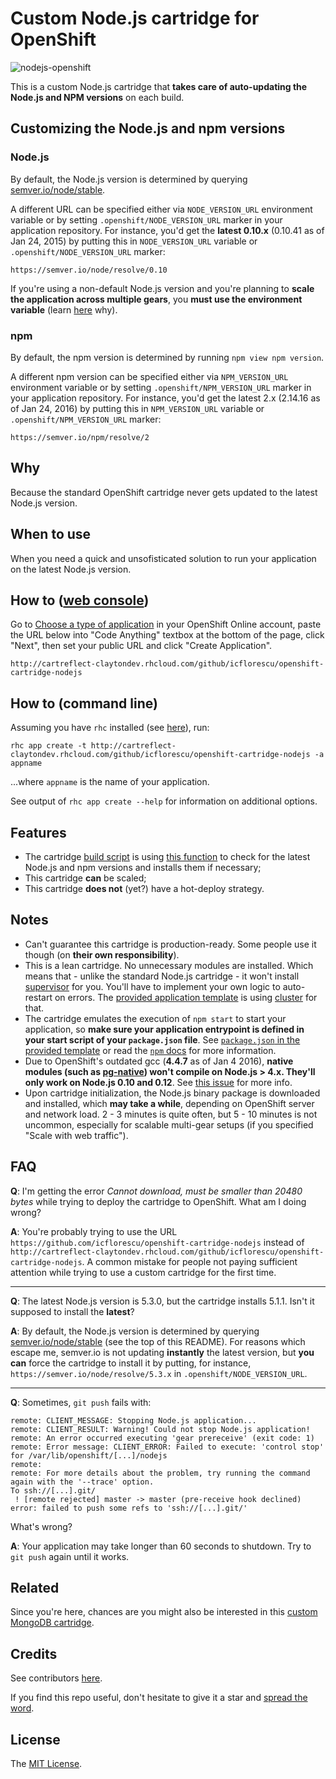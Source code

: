 # Custom Node.js cartridge for OpenShift

![nodejs-openshift](https://cloud.githubusercontent.com/assets/581999/12095822/1323a858-b31a-11e5-9ce7-aa47695f10d0.png)

This is a custom Node.js cartridge that **takes care of auto-updating the Node.js and NPM versions** on each build.

## Customizing the Node.js and npm versions

### Node.js

By default, the Node.js version is determined by querying [semver.io/node/stable](https://semver.io/node/stable).

A different URL can be specified either via `NODE_VERSION_URL` environment variable or by setting `.openshift/NODE_VERSION_URL` marker in your application repository. For instance, you'd get the **latest 0.10.x** (0.10.41 as of Jan 24, 2015) by putting this in `NODE_VERSION_URL` variable or `.openshift/NODE_VERSION_URL` marker:

    https://semver.io/node/resolve/0.10

If you're using a non-default Node.js version and you're planning to **scale the application across multiple gears**, you **must use the environment variable** (learn [here](https://github.com/icflorescu/openshift-cartridge-nodejs/issues/23) why).

### npm

By default, the npm version is determined by running `npm view npm version`.

A different npm version can be specified either via `NPM_VERSION_URL` environment variable or by setting `.openshift/NPM_VERSION_URL` marker in your application repository. For instance, you'd get the latest 2.x (2.14.16 as of Jan 24, 2016) by putting this in `NPM_VERSION_URL` variable or `.openshift/NPM_VERSION_URL` marker:

    https://semver.io/npm/resolve/2

## Why

Because the standard OpenShift cartridge never gets updated to the latest Node.js version.

## When to use

When you need a quick and unsofisticated solution to run your application on the latest Node.js version.

## How to ([web console](https://openshift.redhat.com/app/console/applications))

Go to [Choose a type of application](https://openshift.redhat.com/app/console/application_types) in your OpenShift Online account, paste the URL below into "Code Anything" textbox at the bottom of the page, click "Next", then set your public URL and click "Create Application".

    http://cartreflect-claytondev.rhcloud.com/github/icflorescu/openshift-cartridge-nodejs

## How to (command line)

Assuming you have `rhc` installed (see [here](https://developers.openshift.com/en/managing-client-tools.html)), run:

    rhc app create -t http://cartreflect-claytondev.rhcloud.com/github/icflorescu/openshift-cartridge-nodejs -a appname

...where `appname` is the name of your application.

See output of `rhc app create --help` for information on additional options.

## Features

- The cartridge [build script](https://github.com/icflorescu/openshift-cartridge-nodejs/blob/master/bin/control#L11) is using [this function](https://github.com/icflorescu/openshift-cartridge-nodejs/blob/master/lib/util#L3) to check for the latest Node.js and npm versions and installs them if necessary;
- This cartridge **can** be scaled;
- This cartridge **does not** (yet?) have a hot-deploy strategy.

## Notes

- Can't guarantee this cartridge is production-ready. Some people use it though (on **their own responsibility**).
- This is a lean cartridge. No unnecessary modules are installed. Which means that - unlike the standard Node.js cartridge - it won't install [supervisor](https://github.com/isaacs/node-supervisor) for you. You'll have to implement your own logic to auto-restart on errors. The [provided application template](https://github.com/icflorescu/openshift-cartridge-nodejs/blob/master/usr/template/start.js) is using [cluster](http://nodejs.org/api/cluster.html) for that.
- The cartridge emulates the execution of `npm start` to start your application, so **make sure your application entrypoint is defined in your start script of your `package.json` file**. See [`package.json` in the provided template](https://github.com/icflorescu/openshift-cartridge-nodejs/blob/master/usr/template/package.json) or read the [`npm` docs](https://docs.npmjs.com/cli/start) for more information.
- Due to OpenShift's outdated gcc (**4.4.7** as of Jan 4 2016), **native modules (such as [pg-native](https://github.com/brianc/node-pg-native)) won't compile on Node.js > 4.x. They'll only work on Node.js 0.10 and 0.12**. See [this issue](https://github.com/icflorescu/openshift-cartridge-nodejs/issues/12) for more info.
- Upon cartridge initialization, the Node.js binary package is downloaded and installed, which **may take a while**, depending on OpenShift server and network load. 2 - 3 minutes is quite often, but 5 - 10 minutes is not uncommon, especially for scalable multi-gear setups (if you specified "Scale with web traffic").

## FAQ

**Q**: I'm getting the error *Cannot download, must be smaller than 20480 bytes* while trying to deploy the cartridge to OpenShift. What am I doing wrong?

**A**: You're probably trying to use the URL `https://github.com/icflorescu/openshift-cartridge-nodejs` instead of
`http://cartreflect-claytondev.rhcloud.com/github/icflorescu/openshift-cartridge-nodejs`. A common mistake for people not paying sufficient attention while trying to use a custom cartridge for the first time.

---

**Q**: The latest Node.js version is 5.3.0, but the cartridge installs 5.1.1. Isn't it supposed to install the **latest**?

**A**: By default, the Node.js version is determined by querying [semver.io/node/stable](https://semver.io/node/stable) (see the top of this README). For reasons which escape me, semver.io is not updating **instantly** the latest version, but **you can** force the cartridge to install it by putting, for instance, `https://semver.io/node/resolve/5.3.x` in `.openshift/NODE_VERSION_URL`.

---

**Q**: Sometimes, `git push` fails with:

    remote: CLIENT_MESSAGE: Stopping Node.js application...
    remote: CLIENT_RESULT: Warning! Could not stop Node.js application!
    remote: An error occurred executing 'gear prereceive' (exit code: 1)
    remote: Error message: CLIENT_ERROR: Failed to execute: 'control stop' for /var/lib/openshift/[...]/nodejs
    remote:
    remote: For more details about the problem, try running the command again with the '--trace' option.
    To ssh://[...].git/
     ! [remote rejected] master -> master (pre-receive hook declined)
    error: failed to push some refs to 'ssh://[...].git/'

What's wrong?

**A**: Your application may take longer than 60 seconds to shutdown. Try to `git push` again until it works.

## Related

Since you're here, chances are you might also be interested in this [custom MongoDB cartridge](https://github.com/icflorescu/openshift-cartridge-mongodb).

## Credits

See contributors [here](https://github.com/icflorescu/openshift-cartridge-nodejs/graphs/contributors).

If you find this repo useful, don't hesitate to give it a star and [spread the word](http://twitter.com/share?text=Checkout%20this%20custom%20Node.js%20cartridge%20for%20OpenShift!&amp;url=http%3A%2F%2Fgithub.com/icflorescu/openshift-cartridge-nodejs&amp;hashtags=javascript,nodejs,openshift&amp;via=icflorescu).

## License

The [MIT License](https://github.com/icflorescu/openshift-cartridge-nodejs/blob/master/LICENSE).
